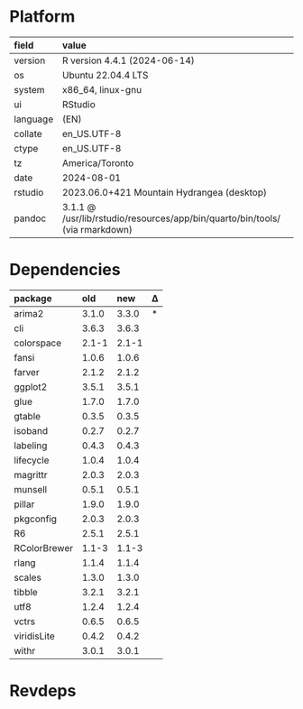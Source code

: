 # Platform

|field    |value                                                                        |
|:--------|:----------------------------------------------------------------------------|
|version  |R version 4.4.1 (2024-06-14)                                                 |
|os       |Ubuntu 22.04.4 LTS                                                           |
|system   |x86_64, linux-gnu                                                            |
|ui       |RStudio                                                                      |
|language |(EN)                                                                         |
|collate  |en_US.UTF-8                                                                  |
|ctype    |en_US.UTF-8                                                                  |
|tz       |America/Toronto                                                              |
|date     |2024-08-01                                                                   |
|rstudio  |2023.06.0+421 Mountain Hydrangea (desktop)                                   |
|pandoc   |3.1.1 @ /usr/lib/rstudio/resources/app/bin/quarto/bin/tools/ (via rmarkdown) |

# Dependencies

|package      |old   |new   |Δ  |
|:------------|:-----|:-----|:--|
|arima2       |3.1.0 |3.3.0 |*  |
|cli          |3.6.3 |3.6.3 |   |
|colorspace   |2.1-1 |2.1-1 |   |
|fansi        |1.0.6 |1.0.6 |   |
|farver       |2.1.2 |2.1.2 |   |
|ggplot2      |3.5.1 |3.5.1 |   |
|glue         |1.7.0 |1.7.0 |   |
|gtable       |0.3.5 |0.3.5 |   |
|isoband      |0.2.7 |0.2.7 |   |
|labeling     |0.4.3 |0.4.3 |   |
|lifecycle    |1.0.4 |1.0.4 |   |
|magrittr     |2.0.3 |2.0.3 |   |
|munsell      |0.5.1 |0.5.1 |   |
|pillar       |1.9.0 |1.9.0 |   |
|pkgconfig    |2.0.3 |2.0.3 |   |
|R6           |2.5.1 |2.5.1 |   |
|RColorBrewer |1.1-3 |1.1-3 |   |
|rlang        |1.1.4 |1.1.4 |   |
|scales       |1.3.0 |1.3.0 |   |
|tibble       |3.2.1 |3.2.1 |   |
|utf8         |1.2.4 |1.2.4 |   |
|vctrs        |0.6.5 |0.6.5 |   |
|viridisLite  |0.4.2 |0.4.2 |   |
|withr        |3.0.1 |3.0.1 |   |

# Revdeps

